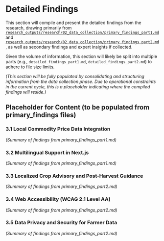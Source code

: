 # Detailed Findings

This section will compile and present the detailed findings from the research, drawing primarily from [`research_outputs/research/02_data_collection/primary_findings_part1.md`](research_outputs/research/02_data_collection/primary_findings_part1.md) and [`research_outputs/research/02_data_collection/primary_findings_part2.md`](research_outputs/research/02_data_collection/primary_findings_part2.md), as well as secondary findings and expert insights if collected.

Given the volume of information, this section will likely be split into multiple parts (e.g., `detailed_findings_part1.md`, `detailed_findings_part2.md`) to adhere to file size limits.

*(This section will be fully populated by consolidating and structuring information from the data collection phase. Due to operational constraints in the current cycle, this is a placeholder indicating where the compiled findings will reside.)*

## Placeholder for Content (to be populated from primary_findings files)

### 3.1 Local Commodity Price Data Integration
*(Summary of findings from primary_findings_part1.md)*

### 3.2 Multilingual Support in Next.js
*(Summary of findings from primary_findings_part1.md)*

### 3.3 Localized Crop Advisory and Post-Harvest Guidance
*(Summary of findings from primary_findings_part2.md)*

### 3.4 Web Accessibility (WCAG 2.1 Level AA)
*(Summary of findings from primary_findings_part2.md)*

### 3.5 Data Privacy and Security for Farmer Data
*(Summary of findings from primary_findings_part2.md)*